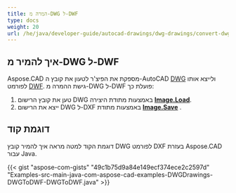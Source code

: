 ```yaml
---
title: המרה מ-DWG ל-DWF
type: docs
weight: 20
url: /he/java/developer-guide/autocad-drawings/dwg-drawings/convert-dwg-to-dwf/
---
```


## **איך להמיר מ-DWG ל-DWF**

Aspose.CAD מספקת את הפיצ'ר לטעון את קובץ ה-AutoCAD [DWG](https://docs.fileformat.com/cad/dwg/) ולייצא אותו לפורמט [DWF](https://docs.fileformat.com/cad/dwf/). גישת ההמרה מ-DWG ל-DWF פועלת כך:

1. טען את קובץ הרישום DWG באמצעות מתודת היצירה [**Image.Load**](https://reference.aspose.com/cad/java/com.aspose.cad.class-use/image).
1. ייצא את הרישום DWG ל-DXF באמצעות מתודת [**Image.Save**](https://reference.aspose.com/cad/java/com.aspose.cad/Image#save--) .

## דוגמת קוד

דוגמת הקוד למטה מראה איך להמיר קובץ DWG לפורמט DXF בעזרת Aspose.CAD עבור Java.

{{< gist "aspose-com-gists" "49c1b75d9a84e149ecf374ece2c2597d" "Examples-src-main-java-com-aspose-cad-examples-DWGDrawings-DWGToDWF-DWGToDWF.java" >}}
